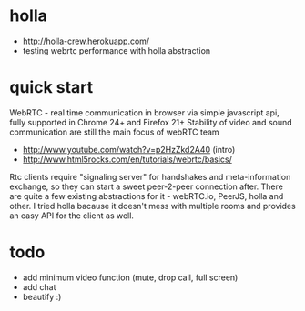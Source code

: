 holla
=====

- http://holla-crew.herokuapp.com/
- testing webrtc performance with holla abstraction

quick start
===========

WebRTC - real time communication in browser via simple javascript api, fully supported in Chrome 24+ and Firefox 21+
Stability of video and sound communication are still the main focus of webRTC team
- http://www.youtube.com/watch?v=p2HzZkd2A40 (intro)
- http://www.html5rocks.com/en/tutorials/webrtc/basics/ 

Rtc clients require "signaling server" for handshakes and meta-information exchange, so they can start a sweet peer-2-peer connection after. There are quite a few existing abstractions for it - webRTC.io, PeerJS, holla and other. I tried holla bacause it doesn't mess with multiple rooms and provides an easy API for the client as well.

todo
====
- add minimum video function (mute, drop call, full screen)
- add chat
- beautify :)
